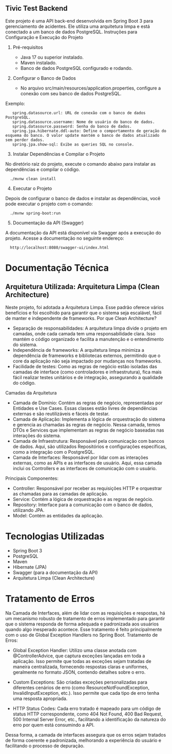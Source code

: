 ## Tivic Test Backend

Este projeto é uma API back-end desenvolvida em Spring Boot 3 para gerenciamento de acidentes. Ele utiliza uma arquitetura limpa e está conectado a um banco de dados PostgreSQL.
Instruções para Configuração e Execução do Projeto

1. Pré-requisitos

   - Java 17 ou superior instalado.
   - Maven instalado.
   - Banco de dados PostgreSQL configurado e rodando.

2. Configurar o Banco de Dados

   - No arquivo src/main/resources/application.properties, configure a conexão com seu banco de dados PostgreSQL.

Exemplo:

       spring.datasource.url: URL de conexão com o banco de dados PostgreSQL.
       spring.datasource.username: Nome de usuário do banco de dados.
       spring.datasource.password: Senha do banco de dados.
       spring.jpa.hibernate.ddl-auto: Define o comportamento de geração do esquema do banco. O valor update mantém o banco de dados atualizado sem perder dados.
       spring.jpa.show-sql: Exibe as queries SQL no console.

3. Instalar Dependências e Compilar o Projeto

No diretório raiz do projeto, execute o comando abaixo para instalar as dependências e compilar o código.

      ./mvnw clean install

4. Executar o Projeto

Depois de configurar o banco de dados e instalar as dependências, você pode executar o projeto com o comando:

      ./mvnw spring-boot:run

5. Documentação da API (Swagger)

A documentação da API está disponível via Swagger após a execução do projeto. Acesse a documentação no seguinte endereço:

      http://localhost:8080/swagger-ui/index.html

# Documentação Técnica
## Arquitetura Utilizada: Arquitetura Limpa (Clean Architecture)

Neste projeto, foi adotada a Arquitetura Limpa. Esse padrão oferece vários benefícios e foi escolhido para garantir que o sistema seja escalável, fácil de manter e independente de frameworks.
Por que Clean Architecture?

 - Separação de responsabilidades: A arquitetura limpa divide o projeto em camadas, onde cada camada tem uma responsabilidade clara. Isso mantém o código organizado e facilita a manutenção e o entendimento do sistema.
 - Independência de frameworks: A arquitetura limpa minimiza a dependência de frameworks e bibliotecas externos, permitindo que o core da aplicação não seja impactado por mudanças nos frameworks.
 - Facilidade de testes: Como as regras de negócio estão isoladas das camadas de interface (como controladores e infraestrutura), fica mais fácil realizar testes unitários e de integração, assegurando a qualidade do código.

Camadas da Arquitetura

 - Camada de Domínio: Contém as regras de negócio, representadas por Entidades e Use Cases. Essas classes estão livres de dependências externas e são reutilizáveis e fáceis de testar.
 - Camada de Aplicação: Implementa a lógica de orquestração do sistema e gerencia as chamadas às regras de negócio. Nessa camada, temos DTOs e Services que implementam as regras de negócio baseadas nas interações do sistema.
 - Camada de Infraestrutura: Responsável pela comunicação com bancos de dados. Aqui, são utilizados Repositórios e configurações específicas, como a integração com o PostgreSQL.
 - Camada de Interfaces: Responsável por lidar com as interações externas, como as APIs e as interfaces de usuário. Aqui, essa camada inclui os Controllers e as interfaces de comunicação com o usuário.

Principais Componentes:

 - Controller: Responsável por receber as requisições HTTP e orquestrar as chamadas para as camadas de aplicação.
 - Service: Contém a lógica de orquestração e as regras de negócio.
 - Repository: Interface para a comunicação com o banco de dados, utilizando JPA.
 - Model: Contém as entidades da aplicação.

# Tecnologias Utilizadas

 - Spring Boot 3
 - PostgreSQL
 - Maven
 - Hibernate (JPA)
 - Swagger (para a documentação da API)
 - Arquitetura Limpa (Clean Architecture)

# Tratamento de Erros

Na Camada de Interfaces, além de lidar com as requisições e respostas, há um mecanismo robusto de tratamento de erros implementado para garantir que o sistema responda de forma adequada e padronizada aos usuários quando algo inesperado acontece. Esse tratamento é feito principalmente com o uso de Global Exception Handlers no Spring Boot.
Tratamento de Erros:

 - Global Exception Handler: Utilizo uma classe anotada com @ControllerAdvice, que captura exceções lançadas em toda a aplicação. Isso permite que todas as exceções sejam tratadas de maneira centralizada, fornecendo respostas        claras e uniformes, geralmente no formato JSON, contendo detalhes sobre o erro.

 - Custom Exceptions: São criadas exceções personalizadas para diferentes cenários de erro (como ResourceNotFoundException, InvalidInputException, etc.). Isso permite que cada tipo de erro tenha uma resposta apropriada.

 - HTTP Status Codes: Cada erro tratado é mapeado para um código de status HTTP correspondente, como 404 Not Found, 400 Bad Request, 500 Internal Server Error, etc., facilitando a identificação da natureza do erro por quem está      consumindo a API.

Dessa forma, a camada de interfaces assegura que os erros sejam tratados de forma coerente e padronizada, melhorando a experiência do usuário e facilitando o processo de depuração.

